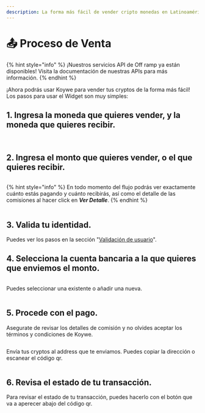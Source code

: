 ```yaml
---
description: La forma más fácil de vender cripto monedas en Latinoamérica
---
```


# 📤 Proceso de Venta

{% hint style="info" %}
¡Nuestros servicios API de Off ramp ya están disponibles! Visita la documentación de nuestras APIs para más información.
{% endhint %}

¡Ahora podrás usar Koywe para vender tus cryptos de la forma más fácil! Los pasos para usar el Widget son muy simples:

## 1. Ingresa la moneda que quieres vender, y la moneda que quieres recibir.

<div>

<figure><img src="../../.gitbook/assets/venta1.png" alt=""><figcaption></figcaption></figure>

 

<figure><img src="../../.gitbook/assets/venta2.png" alt=""><figcaption></figcaption></figure>

</div>

## 2. Ingresa el monto que quieres vender, o el que quieres recibir.

<figure><img src="../../.gitbook/assets/monto (1).png" alt=""><figcaption></figcaption></figure>

{% hint style="info" %}
En todo momento del flujo podrás ver exactamente cuánto estás pagando y cuánto recibirás, así como el detalle de las comisiones al hacer click en _**Ver Detalle**_.
{% endhint %}

<figure><img src="../../.gitbook/assets/detalle.png" alt=""><figcaption></figcaption></figure>

## 3. Valida tu identidad.

Puedes ver los pasos en la sección "[Validación de usuario](validacion-de-usuario.md)".

## 4. Selecciona la cuenta bancaria a la que quieres que enviemos el monto.

<figure><img src="../../.gitbook/assets/cuenta bancaria.png" alt=""><figcaption></figcaption></figure>

Puedes seleccionar una existente o añadir una nueva.

<figure><img src="../../.gitbook/assets/nueva.png" alt=""><figcaption></figcaption></figure>

## 5. Procede con el pago.

Asegurate de revisar los detalles de comisión y no olvides aceptar los términos y condiciones de Koywe.

<figure><img src="../../.gitbook/assets/terminos.png" alt=""><figcaption></figcaption></figure>

Envía tus cryptos al address que te enviamos. Puedes copiar la dirección o escanear el código qr.

<figure><img src="../../.gitbook/assets/qr.png" alt=""><figcaption></figcaption></figure>

## 6. Revisa el estado de tu transacción.

Para revisar el estado de tu transacción, puedes hacerlo con el botón que va a aperecer abajo del código qr.

<figure><img src="../../.gitbook/assets/estado.png" alt=""><figcaption></figcaption></figure>

<figure><img src="../../.gitbook/assets/tracking1 (1).png" alt=""><figcaption></figcaption></figure>

